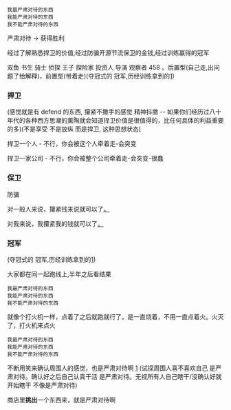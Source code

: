 
```
我最严肃对待的东西
我能严肃对待的东西
我不能严肃对待的东西
```

严肃对待 -> 获得胜利

经过了解熟悉捍卫的价值,经过防骗开源节流保卫的金钱,经过训练赢得的冠军

双鱼 书生 骑士 侦探 王子 探险家 投资人 导演 观察者 458 。后置型(自己走,出问题了给解释)，前置型(带着走)(夺冠式的 冠军,历经训练拿到的[1](https://kknews.cc/fashion/x58gz48.html#自己心理不慌。想赢得冠军的女人,那么自己做到冠军就可以了#尽早做到冠军+没做到之前先戒色##大家都在同一起跑线上,半年之后看结果))

### 捍卫

(感觉就是有 defend 的东西, 攥紧不撒手的感觉 精神抖擞 -- 如果你们经历过八十年代的各种西方思潮的薰陶就会知道捍卫价值是很值得的，比任何具体的利益重要的多)(不是享受 不是放纵 而是捍卫, 这种思想状态[)](http://w/#是立着的,不是趴着的。开关蹦哒的m不是老唱片一直放的----是羡慕是自己愿意,不是被人催,更不是被人赶着走-被人干扰-----是否在捍卫的东西?我捍卫的东西是影响到我的,它怎么影响了我,捍卫一个东西的我和不捍卫一个东西的我,是很大区别的,怎么就区别很大,怎么就有出息)

捍卫一个人 - 不行，你会被这个人牵着走-会突变

捍卫一家公司 - 不行，你会被整个公司牵着走-会突变-很蠢

### 保卫

防骗

对一般人来说，攥紧钱来说就可以了[。](#当人们看着媒体上的你，智商当时可能为零；但是，一旦你试图从他们口袋里掏点钱出来的时候，他们的智商瞬间就是145，而且相当挑剔刻薄)

对我来说，我攥紧我的钱就可以了[。](#好人队里就是从众就可以了,但我额外上心)

### 冠军

(夺冠式的 冠军,历经训练拿到的[1](https://kknews.cc/fashion/x58gz48.html#自己心理不慌。想赢得冠军的女人,那么自己做到冠军就可以了#尽早做到冠军+没做到之前先戒色##大家都在同一起跑线上,半年之后看结果))

大家都在同一起跑线上,半年之后看结果


```
我最严肃对待的东西
我能严肃对待的东西
我不能严肃对待的东西
```

就像个打火机一样，点着了之后就跑就行了。是一直烧着，不用一直点着火。火灭了，打火机来点火

```
我最严肃对待的东西
我能严肃对待的东西
我不能严肃对待的东西
```

不断用笑来确认周围人的感觉，也是严肃对待啊 [1](https://kknews.cc/fashion/x58gz48.html#不断用笑来确认周围人的感觉，就是严肃对待啊)
(试探周围人喜不喜欢自己 是严肃对待。确认好之后自己认真干活 是严肃对待。无视所有人自己瞎干/没确认好就开始瞎干 不像是严肃对待)

商店里**挑出**一个东西来，就是严肃对待啊


